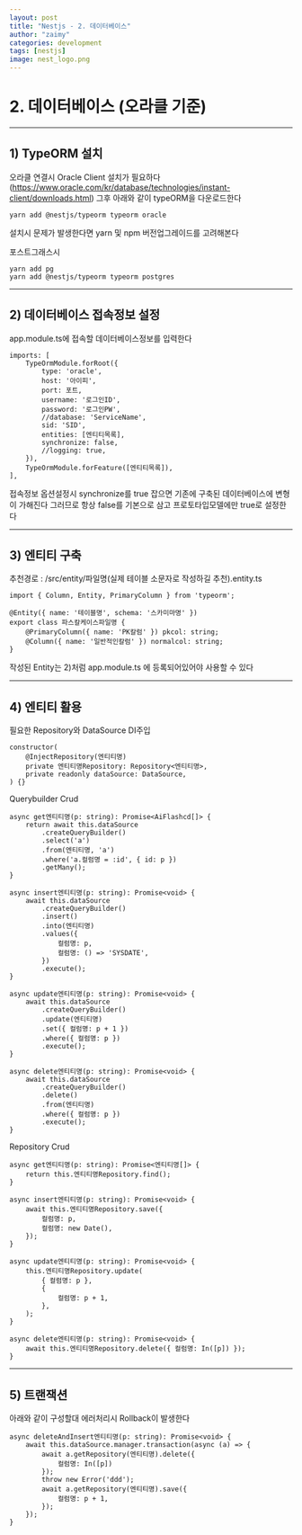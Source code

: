 ```yaml
---
layout: post
title: "Nestjs - 2. 데이터베이스"
author: "zaimy"
categories: development
tags: [nestjs]
image: nest_logo.png
---
```


# 2. 데이터베이스 (오라클 기준)
-------------
## 1) TypeORM 설치
오라클 연결시 Oracle Client 설치가 필요하다 
(https://www.oracle.com/kr/database/technologies/instant-client/downloads.html)
그후 아래와 같이 typeORM을 다운로드한다
```
yarn add @nestjs/typeorm typeorm oracle
```
설치시 문제가 발생한다면 yarn 및 npm 버전업그레이드를 고려해본다

포스트그래스시

```
yarn add pg
yarn add @nestjs/typeorm typeorm postgres
```


-------------
## 2) 데이터베이스 접속정보 설정
app.module.ts에 접속할 데이터베이스정보를 입력한다
```
imports: [
	TypeOrmModule.forRoot({
		type: 'oracle',
		host: '아이피',
		port: 포트,
		username: '로그인ID',
		password: '로그인PW',
		//database: 'ServiceName',
		sid: 'SID',
		entities: [엔티티목록],
		synchronize: false,
		//logging: true,
	}),
	TypeOrmModule.forFeature([엔티티목록]),
],
```
접속정보 옵션설정시 synchronize를 true 잡으면 기존에 구축된 데이터베이스에 변형이 가해진다
그러므로 항상 false를 기본으로 삼고 프로토타입모델에만 true로 설정한다


-------------
## 3) 엔티티 구축
추천경로 : /src/entity/파일명(실제 테이블 소문자로 작성하길 추천).entity.ts
```
import { Column, Entity, PrimaryColumn } from 'typeorm';

@Entity({ name: '테이블명', schema: '스카미마명' })
export class 파스칼케이스파일명 {
	@PrimaryColumn({ name: 'PK칼럼' }) pkcol: string;
	@Column({ name: '일반적인칼럼' }) normalcol: string;
}
```
작성된 Entity는 2)처럼 app.module.ts 에 등록되어있어야 사용할 수 있다


-------------
## 4) 엔티티 활용
필요한 Repository와 DataSource DI주입
```
constructor(
	@InjectRepository(엔티티명)
	private 엔티티명Repository: Repository<엔티티명>,
	private readonly dataSource: DataSource,
) {}
```
Querybuilder Crud
```
async get엔티티명(p: string): Promise<AiFlashcd[]> {
	return await this.dataSource
		.createQueryBuilder()
		.select('a')
		.from(엔티티명, 'a')
		.where('a.컬럼명 = :id', { id: p })
		.getMany();
}
```
```
async insert엔티티명(p: string): Promise<void> {
	await this.dataSource
		.createQueryBuilder()
		.insert()
		.into(엔티티명)
		.values({
			컬럼명: p,
			컬럼명: () => 'SYSDATE',
		})
		.execute();
}
```
```
async update엔티티명(p: string): Promise<void> {
	await this.dataSource
		.createQueryBuilder()
		.update(엔티티명)
		.set({ 컬럼명: p + 1 })
		.where({ 컬럼명: p })
		.execute();
}
```
```
async delete엔티티명(p: string): Promise<void> {
	await this.dataSource
		.createQueryBuilder()
		.delete()
		.from(엔티티명)
		.where({ 컬럼명: p })
		.execute();
}
```
Repository Crud
```
async get엔티티명(p: string): Promise<엔티티명[]> {
	return this.엔티티명Repository.find();
}
```
```
async insert엔티티명(p: string): Promise<void> {
	await this.엔티티명Repository.save({
		컬럼명: p,
		컬럼명: new Date(),
	});
}
```
```
async update엔티티명(p: string): Promise<void> {
	this.엔티티명Repository.update(
		{ 컬럼명: p },
		{
			컬럼명: p + 1,
		},
	);
}
```
```
async delete엔티티명(p: string): Promise<void> {
	await this.엔티티명Repository.delete({ 컬럼명: In([p]) });
}
```


-------------
## 5) 트랜잭션
아래와 같이 구성할대 에러처리시 Rollback이 발생한다
```
async deleteAndInsert엔티티명(p: string): Promise<void> {
	await this.dataSource.manager.transaction(async (a) => {
		await a.getRepository(엔티티명).delete({ 
			컬럼명: In([p]) 
		});
		throw new Error('ddd');
		await a.getRepository(엔티티명).save({
			컬럼명: p + 1,
		});
	});
}
```